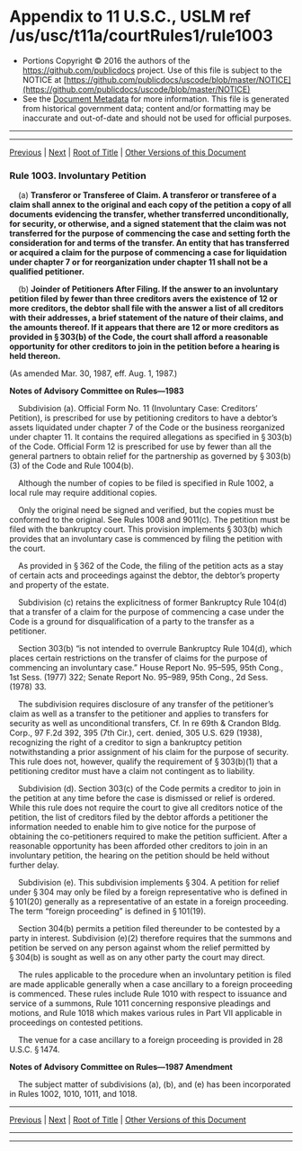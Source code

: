 ---
---

# Appendix to 11 U.S.C., USLM ref /us/usc/t11a/courtRules1/rule1003

* Portions Copyright © 2016 the authors of the https://github.com/publicdocs project.
  Use of this file is subject to the NOTICE at [https://github.com/publicdocs/uscode/blob/master/NOTICE](https://github.com/publicdocs/uscode/blob/master/NOTICE)
* See the [Document Metadata](././../../../..//README.md) for more information.
  This file is generated from historical government data; content and/or formatting may be inaccurate and out-of-date and should not be used for official purposes.

----------
----------

[Previous](./../../../..//us/usc/t11a/courtRules1/m__us_usc_t11a_courtRules1_rule1002.md) | [Next](./../../../..//us/usc/t11a/courtRules1/m__us_usc_t11a_courtRules1_rule1004.md) | [Root of Title](./../../../../) | [Other Versions of this Document](https://publicdocs.github.io/go/links?ns=uslm&ref=%2Fus%2Fusc%2Ft11a%2FcourtRules1%2Frule1003)

### Rule 1003. Involuntary Petition

    (a) __Transferor or Transferee of Claim. A transferor or transferee of a claim shall annex to the original and each copy of the petition a copy of all documents evidencing the transfer, whether transferred unconditionally, for security, or otherwise, and a signed statement that the claim was not transferred for the purpose of commencing the case and setting forth the consideration for and terms of the transfer. An entity that has transferred or acquired a claim for the purpose of commencing a case for liquidation under chapter 7 or for reorganization under chapter 11 shall not be a qualified petitioner.__ 

    (b) __Joinder of Petitioners After Filing. If the answer to an involuntary petition filed by fewer than three creditors avers the existence of 12 or more creditors, the debtor shall file with the answer a list of all creditors with their addresses, a brief statement of the nature of their claims, and the amounts thereof. If it appears that there are 12 or more creditors as provided in § 303(b) of the Code, the court shall afford a reasonable opportunity for other creditors to join in the petition before a hearing is held thereon.__ 

(As amended Mar. 30, 1987, eff. Aug. 1, 1987.)

 __Notes of Advisory Committee on Rules—1983__ 

    Subdivision (a). Official Form No. 11 (Involuntary Case: Creditors’ Petition), is prescribed for use by petitioning creditors to have a debtor’s assets liquidated under chapter 7 of the Code or the business reorganized under chapter 11. It contains the required allegations as specified in § 303(b) of the Code. Official Form 12 is prescribed for use by fewer than all the general partners to obtain relief for the partnership as governed by § 303(b)(3) of the Code and Rule 1004(b).

    Although the number of copies to be filed is specified in Rule 1002, a local rule may require additional copies.

    Only the original need be signed and verified, but the copies must be conformed to the original. See Rules 1008 and 9011(c). The petition must be filed with the bankruptcy court. This provision implements § 303(b) which provides that an involuntary case is commenced by filing the petition with the court.

    As provided in § 362 of the Code, the filing of the petition acts as a stay of certain acts and proceedings against the debtor, the debtor’s property and property of the estate.

    Subdivision (c) retains the explicitness of former Bankruptcy Rule 104(d) that a transfer of a claim for the purpose of commencing a case under the Code is a ground for disqualification of a party to the transfer as a petitioner.

    Section 303(b) “is not intended to overrule Bankruptcy Rule 104(d), which places certain restrictions on the transfer of claims for the purpose of commencing an involuntary case.” House Report No. 95–595, 95th Cong., 1st Sess. (1977) 322; Senate Report No. 95–989, 95th Cong., 2d Sess. (1978) 33.

    The subdivision requires disclosure of any transfer of the petitioner’s claim as well as a transfer to the petitioner and applies to transfers for security as well as unconditional transfers, Cf. In re 69th & Crandon Bldg. Corp., 97 F.2d 392, 395 (7th Cir.), cert. denied, 305 U.S. 629 (1938), recognizing the right of a creditor to sign a bankruptcy petition notwithstanding a prior assignment of his claim for the purpose of security. This rule does not, however, qualify the requirement of § 303(b)(1) that a petitioning creditor must have a claim not contingent as to liability.

    Subdivision (d). Section 303(c) of the Code permits a creditor to join in the petition at any time before the case is dismissed or relief is ordered. While this rule does not require the court to give all creditors notice of the petition, the list of creditors filed by the debtor affords a petitioner the information needed to enable him to give notice for the purpose of obtaining the co-petitioners required to make the petition sufficient. After a reasonable opportunity has been afforded other creditors to join in an involuntary petition, the hearing on the petition should be held without further delay.

    Subdivision (e). This subdivision implements § 304. A petition for relief under § 304 may only be filed by a foreign representative who is defined in § 101(20) generally as a representative of an estate in a foreign proceeding. The term “foreign proceeding” is defined in § 101(19).

    Section 304(b) permits a petition filed thereunder to be contested by a party in interest. Subdivision (e)(2) therefore requires that the summons and petition be served on any person against whom the relief permitted by § 304(b) is sought as well as on any other party the court may direct.

    The rules applicable to the procedure when an involuntary petition is filed are made applicable generally when a case ancillary to a foreign proceeding is commenced. These rules include Rule 1010 with respect to issuance and service of a summons, Rule 1011 concerning responsive pleadings and motions, and Rule 1018 which makes various rules in Part VII applicable in proceedings on contested petitions.

    The venue for a case ancillary to a foreign proceeding is provided in 28 U.S.C. § 1474.

 __Notes of Advisory Committee on Rules—1987 Amendment__ 

    The subject matter of subdivisions (a), (b), and (e) has been incorporated in Rules 1002, 1010, 1011, and 1018.

----------

[Previous](./../../../..//us/usc/t11a/courtRules1/m__us_usc_t11a_courtRules1_rule1002.md) | [Next](./../../../..//us/usc/t11a/courtRules1/m__us_usc_t11a_courtRules1_rule1004.md) | [Root of Title](./../../../../) | [Other Versions of this Document](https://publicdocs.github.io/go/links?ns=uslm&ref=%2Fus%2Fusc%2Ft11a%2FcourtRules1%2Frule1003)

----------
----------



